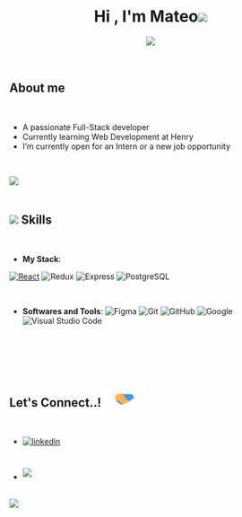 
<h1 align="center"><b>Hi , I'm Mateo</b><img src="https://media.giphy.com/media/hvRJCLFzcasrR4ia7z/giphy.gif" width="35"></h1>
<!--  -->
<p align="center">
  <a href="https://github.com/DenverCoder1/readme-typing-svg"><img src="https://readme-typing-svg.herokuapp.com?font=Time+New+Roman&color=cyan&size=25&center=true&vCenter=true&width=600&height=100&lines=;Full-Stack+Developer,;Computer+Science+Student,;Active+Learner/Researcher,;Love+to+learn..."></a>
</p>


<br>

## **About me**

<br>

- A passionate Full-Stack developer
- Currently learning Web Development at Henry
- I’m currently open for an Intern or a new job opportunity

<br>

<img src="https://user-images.githubusercontent.com/73097560/115834477-dbab4500-a447-11eb-908a-139a6edaec5c.gif"><br><br>

## <img src="https://media2.giphy.com/media/QssGEmpkyEOhBCb7e1/giphy.gif?cid=ecf05e47a0n3gi1bfqntqmob8g9aid1oyj2wr3ds3mg700bl&rid=giphy.gif" width ="25"><b> Skills</b>
<br>

<p align="center">

- **My Stack**:

[![React](https://img.shields.io/badge/-React-blue?style=for-the-badge&logo=react&logoColor=white)](https://reactjs.org/)
![Redux](https://img.shields.io/badge/-Redux-purple?style=flat-square&logo=redux&logoColor=white)
![Express](https://img.shields.io/badge/-Express-lightgrey?style=flat-square&logo=express&logoColor=white)
![PostgreSQL](https://img.shields.io/badge/-PostgreSQL-blue?style=flat-square&logo=postgresql&logoColor=white)

<br>   

- **Softwares and Tools**:
![Figma](https://img.shields.io/badge/-Figma-purple?style=flat-square&logo=figma&logoColor=white)
![Git](https://img.shields.io/badge/git-%23F05033.svg?style=for-the-badge&logo=git&logoColor=white)
![GitHub](https://img.shields.io/badge/github-%23121011.svg?style=for-the-badge&logo=github&logoColor=white)
![Google](https://img.shields.io/badge/google-%234285F4.svg?style=for-the-badge&logo=google&logoColor=white)
![Visual Studio Code](https://img.shields.io/badge/Visual%20Studio%20Code-0078d7.svg?style=for-the-badge&logo=visual-studio-code&logoColor=white)

<br>

</p>

<br>

<br>

## <b> Let's Connect..!</b><img src="https://github.com/0xAbdulKhalid/0xAbdulKhalid/raw/main/assets/mdImages/handshake.gif" width ="80">
<br>
<div align='left'>

<ul>

<li>
<a href="https://www.linkedin.com/in/mateomohr/" target="blank">
<img src="https://img.shields.io/badge/linkedin:  mateomohr-%2300acee.svg?color=405DE6&style=for-the-badge&logo=linkedin&logoColor=white" alt=linkedin style="margin-bottom: 5px;"/>
</a>
</li>

<br>

<br>

<li>
<a href="mailto:mohr.mateo@gmail.com" target="blank">
<img src="https://img.shields.io/badge/gmail:  mohr.mateo-%23EA4335.svg?style=for-the-badge&logo=gmail&logoColor=white" t=mail style="margin-bottom: 5px;" />
</a>
</li>
	
</ul>
</div>

<br>
<img src="https://user-images.githubusercontent.com/73097560/115834477-dbab4500-a447-11eb-908a-139a6edaec5c.gif">
<br>



